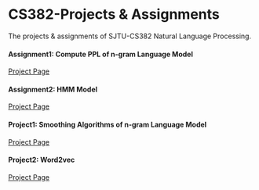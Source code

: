 # CS382-Projects & Assignments
The projects & assignments of SJTU-CS382 Natural Language Processing.

#### Assignment1: Compute PPL of n-gram Language Model

[Project Page](https://github.com/Dou-Yiming/CS382-Projects/tree/main/assignment1)

#### Assignment2: HMM Model

[Project Page](https://github.com/Dou-Yiming/CS382-Projects/tree/main/assignment2)

#### Project1: Smoothing Algorithms of n-gram Language Model

[Project Page](https://github.com/Iridoudou/CS382-Projects/tree/main/Project1)

#### Project2: Word2vec

[Project Page](https://github.com/Dou-Yiming/CS382-Projects/tree/main/Project2)
